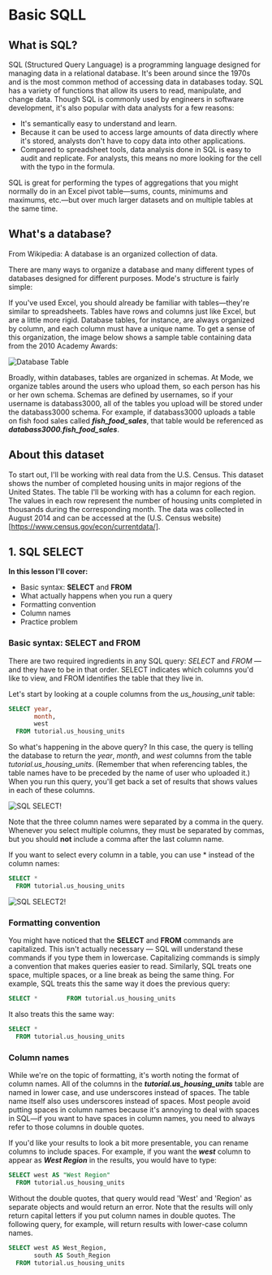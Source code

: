# Basic SQLL

## What is SQL?

SQL (Structured Query Language) is a programming language designed for managing data in a relational database. It's been around since the 1970s and is the most common method of accessing data in databases today. SQL has a variety of functions that allow its users to read, manipulate, and change data. Though SQL is commonly used by engineers in software development, it's also popular with data analysts for a few reasons:

- It's semantically easy to understand and learn.
- Because it can be used to access large amounts of data directly where it's stored, analysts don't have to copy data into other applications.
- Compared to spreadsheet tools, data analysis done in SQL is easy to audit and replicate. For analysts, this means no more looking for the cell with the typo in the formula.

SQL is great for performing the types of aggregations that you might normally do in an Excel pivot table—sums, counts, minimums and maximums, etc.—but over much larger datasets and on multiple tables at the same time.

## What's a database?

From Wikipedia: A database is an organized collection of data.

There are many ways to organize a database and many different types of databases designed for different purposes. Mode's structure is fairly simple:

If you've used Excel, you should already be familiar with tables—they're similar to spreadsheets. Tables have rows and columns just like Excel, but are a little more rigid. Database tables, for instance, are always organized by column, and each column must have a unique name. To get a sense of this organization, the image below shows a sample table containing data from the 2010 Academy Awards:

![Database Table](https://mode.com/resources/images/the-basics/sample-table.png)

Broadly, within databases, tables are organized in schemas. At Mode, we organize tables around the users who upload them, so each person has his or her own schema. Schemas are defined by usernames, so if your username is databass3000, all of the tables you upload will be stored under the databass3000 schema. For example, if databass3000 uploads a table on fish food sales called ***fish_food_sales***, that table would be referenced as ***databass3000.fish_food_sales***.

## About this dataset

To start out, I'll be working with real data from the U.S. Census. This dataset shows the number of completed housing units in major regions of the United States. The table I'll be working with has a column for each region. The values in each row represent the number of housing units completed in thousands during the corresponding month. The data was collected in August 2014 and can be accessed at the (U.S. Census website)[https://www.census.gov/econ/currentdata/].

## 1. SQL SELECT

**In this lesson I'll cover:**
- Basic syntax: **SELECT** and **FROM**
- What actually happens when you run a query
- Formatting convention
- Column names
- Practice problem

### Basic syntax: SELECT and FROM

There are two required ingredients in any SQL query: *SELECT* and *FROM* — and they have to be in that order. SELECT indicates which columns you'd like to view, and FROM identifies the table that they live in.

Let's start by looking at a couple columns from the *us_housing_unit* table:

```sql
SELECT year,
       month,
       west
  FROM tutorial.us_housing_units
```

So what's happening in the above query? In this case, the query is telling the database to return the *year*, *month*, and *west* columns from the table *tutorial.us_housing_units*. (Remember that when referencing tables, the table names have to be preceded by the name of user who uploaded it.) When you run this query, you'll get back a set of results that shows values in each of these columns.

![SQL SELECT!](https://mode.com/resources/images/the-basics/prelim-results.png)

Note that the three column names were separated by a comma in the query. Whenever you select multiple columns, they must be separated by commas, but you should **not** include a comma after the last column name.

If you want to select every column in a table, you can use * instead of the column names:

```sql
SELECT *
  FROM tutorial.us_housing_units
```
![SQL SELECT2!](https://mode.com/resources/images/the-basics/results.png)

### Formatting convention

You might have noticed that the **SELECT** and **FROM** commands are capitalized. This isn't actually necessary — SQL will understand these commands if you type them in lowercase. Capitalizing commands is simply a convention that makes queries easier to read. Similarly, SQL treats one space, multiple spaces, or a line break as being the same thing. For example, SQL treats this the same way it does the previous query:

```sql 
SELECT *        FROM tutorial.us_housing_units
```

It also treats this the same way:

```sql
SELECT *
  FROM tutorial.us_housing_units
```

### Column names

While we're on the topic of formatting, it's worth noting the format of column names. All of the columns in the ***tutorial.us_housing_units*** table are named in lower case, and use underscores instead of spaces. The table name itself also uses underscores instead of spaces. Most people avoid putting spaces in column names because it's annoying to deal with spaces in SQL—if you want to have spaces in column names, you need to always refer to those columns in double quotes.

If you'd like your results to look a bit more presentable, you can rename columns to include spaces. For example, if you want the ***west*** column to appear as ***West Region*** in the results, you would have to type:

```sql
SELECT west AS "West Region"
  FROM tutorial.us_housing_units
```

Without the double quotes, that query would read 'West' and 'Region' as separate objects and would return an error. Note that the results will only return capital letters if you put column names in double quotes. The following query, for example, will return results with lower-case column names.

```sql
SELECT west AS West_Region,
       south AS South_Region
  FROM tutorial.us_housing_units
```
